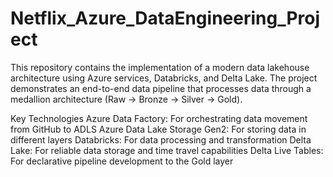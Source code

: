 # Netflix_Azure_DataEngineering_Project

This repository contains the implementation of a modern data lakehouse architecture using Azure services, Databricks, and Delta Lake. The project demonstrates an end-to-end data pipeline that processes data through a medallion architecture (Raw → Bronze → Silver → Gold).

Key Technologies
Azure Data Factory: For orchestrating data movement from GitHub to ADLS
Azure Data Lake Storage Gen2: For storing data in different layers
Databricks: For data processing and transformation
Delta Lake: For reliable data storage and time travel capabilities
Delta Live Tables: For declarative pipeline development to the Gold layer
